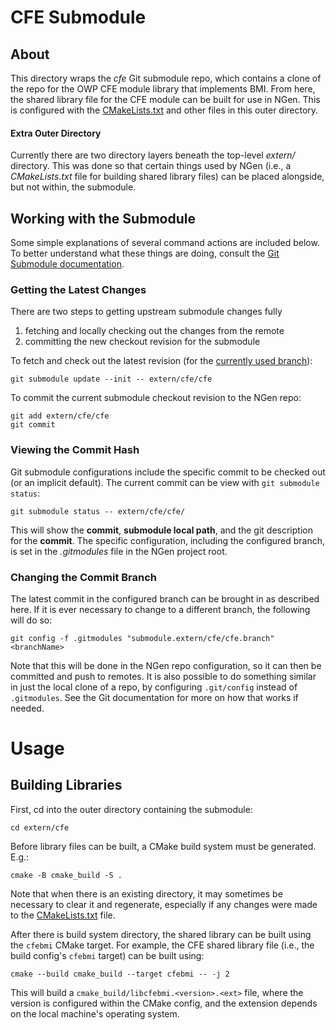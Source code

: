 # CFE Submodule

## About

This directory wraps the *cfe* Git submodule repo, which contains a clone of the repo for the OWP CFE module library that implements BMI.  From here, the shared library file for the CFE module can be built for use in NGen.  This is configured with the [CMakeLists.txt](CMakeLists.txt) and other files in this outer directory.

#### Extra Outer Directory

Currently there are two directory layers beneath the top-level *extern/* directory.  This was done so that certain things used by NGen (i.e., a *CMakeLists.txt* file for building shared library files) can be placed alongside, but not within, the submodule.

## Working with the Submodule

Some simple explanations of several command actions are included below.  To better understand what these things are doing, consult the [Git Submodule documentation](https://git-scm.com/book/en/v2/Git-Tools-Submodules). 

### Getting the Latest Changes

There are two steps to getting upstream submodule changes fully 
  1. fetching and locally checking out the changes from the remote
  2. committing the new checkout revision for the submodule

To fetch and check out the latest revision (for the [currently used branch](#viewing-the-current-branch)):

    git submodule update --init -- extern/cfe/cfe

To commit the current submodule checkout revision to the NGen repo:

    git add extern/cfe/cfe
    git commit

### Viewing the Commit Hash

Git submodule configurations include the specific commit to be checked out (or an implicit default).  The current commit can be view with `git submodule status`:

    git submodule status -- extern/cfe/cfe/

This will show the **commit**, **submodule local path**, and the git description for the **commit**.  The specific configuration, including the configured branch, is set in the _.gitmodules_ file in the NGen project root.

### Changing the Commit Branch

The latest commit in the configured branch can be brought in as described here.  If it is ever necessary to change to a different branch, the following will do so:

    git config -f .gitmodules "submodule.extern/cfe/cfe.branch" <branchName>

Note that this will be done in the NGen repo configuration, so it can then be committed and push to remotes.  It is also possible to do something similar in just the local clone of a repo, by configuring `.git/config` instead of `.gitmodules`.  See the Git documentation for more on how that works if needed.

# Usage

## Building Libraries

First, cd into the outer directory containing the submodule:

    cd extern/cfe

Before library files can be built, a CMake build system must be generated.  E.g.:

    cmake -B cmake_build -S .

Note that when there is an existing directory, it may sometimes be necessary to clear it and regenerate, especially if any changes were made to the [CMakeLists.txt](CMakeLists.txt) file.

After there is build system directory, the shared library can be built using the `cfebmi` CMake target. For example, the CFE shared library file (i.e., the build config's `cfebmi` target) can be built using:

    cmake --build cmake_build --target cfebmi -- -j 2

This will build a `cmake_build/libcfebmi.<version>.<ext>` file, where the version is configured within the CMake config, and the extension depends on the local machine's operating system.    
